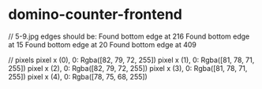 # domino-counter-frontend
 
// 5-9.jpg edges should be:
Found bottom edge at 216
Found bottom edge at 15
Found bottom edge at 20
Found bottom edge at 409

// pixels
pixel x (0), 0: Rgba([82, 79, 72, 255])
pixel x (1), 0: Rgba([81, 78, 71, 255])
pixel x (2), 0: Rgba([82, 79, 72, 255])
pixel x (3), 0: Rgba([81, 78, 71, 255])
pixel x (4), 0: Rgba([78, 75, 68, 255])